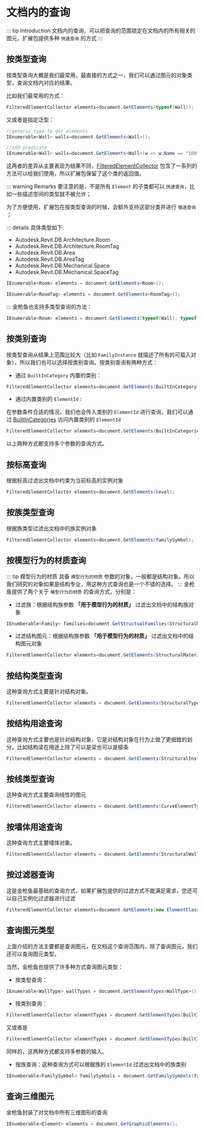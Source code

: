 # 文档内的查询

::: tip Introduction
文档内的查询，可以把查询的范围锁定在文档内的所有相关的图元，扩展包提供多种 `快速查询` 的方式
:::

## 按类型查询

按类型查询大概是我们最常用，最直接的方式之一，我们可以通过图元的对象类型，查询文档内对应的结果。

比如我们最常用的方式：

```csharp
FilteredElementCollector elements=document.GetElements(typeof(Wall));
```

又或者是指定泛型：

```csharp
//generic type to get elements
IEnumerable<Wall> walls=document.GetElements<Wall>();

//add predicate
IEnumerable<Wall> walls=document.GetElements<Wall>(w => w.Name == "100");
```

这两者的差异从主要表现为结果不同，[FilteredElementCollector](https://www.revitapidocs.com/2020/163d1fae-e9d8-e4de-7452-c3b140b6daad.htm) 包含了一系列的方法可以给我们使用，所以扩展包保留了这个类的返回值。

::: warning Remarks
要注意的是，不是所有 `Element` 的子类都可以 `快速查询`，比如一些描述空间的类型就不被允许；

为了方便使用，扩展包在按类型查询的时候，会额外支持这部分类并进行 `慢速查询` ；

::: details 具体类型如下:

- Autodesk.Revit.DB.Architecture.Room
- Autodesk.Revit.DB.Architecture.RoomTag
- Autodesk.Revit.DB.Area
- Autodesk.Revit.DB.AreaTag
- Autodesk.Revit.DB.Mechanical.Space
- Autodesk.Revit.DB.Mechanical.SpaceTag

```csharp
IEnumerable<Room> elements = document.GetElements<Room>();

IEnumerable<RoomTag> elements = document.GetElements<RoomTag>();
```

:::
金枪鱼也支持多类型查询的方法：

```csharp
IEnumerable<Room> elements = document.GetElements(typeof(Wall), typeof(Floor));
```

## 按类别查询

按类型查询从结果上范围比较大（比如 `FamilyInstance` 就描述了所有的可载入对象），所以我们也可以选择按类别查询。按类别查询有两种方式：

- 通过 `BuiltInCategory` 内置的类别：

```csharp
FilteredElementCollector elements=document.GetElements(BuiltInCategory.OST_Walls);
```

- 通过内置类别的 `ElementId` :

在参数条件合适的情况，我们也会传入类别的 `ElementId` 进行查询，我们可以通过 [BuiltInCategories](/docs/guide/api-builtin-catagories.md) 访问内置类别的 `ElementId`

```csharp
FilteredElementCollector elements=document.GetElements(BuiltInCategories.Door);
```

以上两种方式都支持多个参数的查询方式。

## 按标高查询

根据标高过滤出文档中约束为当前标高的实例对象

```csharp
FilteredElementCollector elements=document.GetElements(level);
```

## 按族类型查询

根据族类型过滤出文档中的族实例对象

```csharp
FilteredElementCollector elements=document.GetElements(familySymbol);
```

## 按模型行为的材质查询

::: tip 模型行为的材质
具备 `模型行为的材质` 参数的对象，一般都是结构对象。所以我们研究的对象如果是结构专业，用这种方式查询也是一个不错的选择。
:::
金枪鱼提供了两个关于 `模型行为的材质` 的查询方式，分别是：

- 过滤族：根据结构族参数 <b>「用于模型行为的材质」</b> 过滤出文档中的结构族对象

```csharp
IEnumberable<Family> families=document.GetStructualFamilies(StructuralMaterialType.Wood);
```

- 过滤结构图元：根据结构族参数 <b>「用于模型行为的材质」</b> 过滤出文档中的结构图元对象

```csharp
FilteredElementCollector elements=document.GetElements(StructuralMaterialType.Wood);
```

## 按结构类型查询

这种查询方式主要是针对结构对象。

```csharp
FilteredElementCollector elements = document.GetElements(StructuralType.Column);
```

## 按结构用途查询

这种查询方式主要也是针对结构对象，它是对结构对象在行为上做了更细致的划分，比如结构梁在用途上除了可以是梁也可以是檩条

```csharp
FilteredElementCollector elements = document.GetElements(StructuralInstanceUsage.Column);
```

## 按线类型查询

这种查询方式主要查询线性的图元

```csharp
FilteredElementCollector elements = document.GetElements(CurveElementType.ModelCurve);
```

## 按墙体用途查询

这种查询方式主要墙体对象。

```csharp
FilteredElementCollector elements = document.GetElements(StructuralWallUsage.Bearing);
```

## 按过滤器查询

这是金枪鱼最基础的查询方式，如果扩展包提供的过滤方式不能满足需求，您还可以自己实例化过滤器进行过滤

```csharp
FilteredElementCollector elements=document.GetElements(new ElementClassFilter(typeof(Wall)));
```

## 查询图元类型

上面介绍的方法主要都是查询图元，在文档这个查询范围内，除了查询图元，我们还可以查询图元类型。

当然，金枪鱼也提供了许多种方式查询图元类型：

- 按类型查询：

```csharp
IEnumerable<WallType> wallTypes = document.GetElementTypes<WallType>();
```

- 按类别查询：

```csharp
FilteredElementCollector elementTypes = document.GetElementTypes(BuiltInCategories.Door);
```

又或者是

```csharp
FilteredElementCollector elementTypes = document.GetElementTypes(BuiltInCategory.OST_Walls);
```

同样的，这两种方式都支持多参数的输入。

- 按族查询：这种查询方式可以根据族的 `ElementId` 过滤出文档中的族类别

```csharp
IEnumberable<FamilySymbol> familySymbols = document.GetFamilySymbols(familyId);
```

## 查询三维图元

金枪鱼封装了对文档中所有三维图形的查询

```csharp
IEnumberable<Element> elements = document.GetGraphicElements();
```
